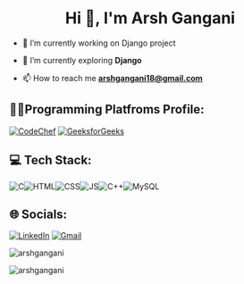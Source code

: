 <h1 align="center">Hi 👋, I'm Arsh Gangani</h1>

- 🔭 I’m currently working on Django project<br>

- 🌱 I’m currently exploring **Django**<br>

- 📫 How to reach me **arshgangani18@gmail.com**


## 🧑‍💻Programming Platfroms Profile:
[![CodeChef](https://img.shields.io/badge/CodeChef-%23964B00.svg?style=for-the-badge&logo=CodeChef&logoColor=white)](https://www.codechef.com/users/arsh88)
[![GeeksforGeeks](https://img.shields.io/badge/GeeksforGeeks-2F8D46.svg?style=for-the-badge&logo=GeeksforGeeks&logoColor=white)](https://auth.geeksforgeeks.org/user/arshganhuxq/practice)

## 💻 Tech Stack:
![C](https://img.shields.io/badge/c-%2300599C.svg?style=for-the-badge&logo=c&logoColor=white)![HTML](https://img.shields.io/badge/HTML5-E34F26.svg?style=for-the-badge&logo=HTML5&logoColor=white)![CSS](https://img.shields.io/badge/CSS3-1572B6.svg?style=for-the-badge&logo=CSS3&logoColor=white)![JS](https://img.shields.io/badge/JavaScript-F7DF1E.svg?style=for-the-badge&logo=JavaScript&logoColor=black)![C++](https://img.shields.io/badge/C++-00599C.svg?style=for-the-badge&logo=C++&logoColor=white)![MySQL](https://img.shields.io/badge/MySQL-4479A1.svg?style=for-the-badge&logo=MySQL&logoColor=white)

## 🌐 Socials:
[![LinkedIn](https://img.shields.io/badge/LinkedIn-0A66C2.svg?style=for-the-badge&logo=LinkedIn&logoColor=white)](https://www.linkedin.com/in/arsh-gangani-950647255/)
[![Gmail](https://img.shields.io/badge/Gmail-D14836?style=for-the-badge&logo=gmail&logoColor=white)](arshgangani18@gmail.com)

<p><img align="center" src="https://github-readme-stats.vercel.app/api/top-langs?username=arshgangani&show_icons=true&locale=en&layout=compact" alt="arshgangani" /></p>

<p><img align="center" src="https://github-readme-streak-stats.herokuapp.com/?user=arshgangani&" alt="arshgangani" /></p>
